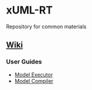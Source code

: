 # xUML-RT
Repository for common materials

## [Wiki](https://github.com/IncQueryLabs/xUML-RT/wiki/)

### User Guides

* [Model Executor](https://github.com/IncQueryLabs/xUML-RT/wiki/EMDW-Model-Executor-User-Guide)
* [Model Compiler](https://github.com/IncQueryLabs/xUML-RT/wiki/EMDW-Model-Compiler-User-Guide)
